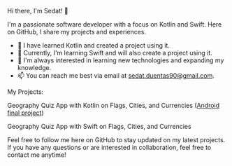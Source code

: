 Hi there, I'm Sedat! 👋

I'm a passionate software developer with a focus on Kotlin and Swift. Here on GitHub, I share my projects and experiences.

- 💼 I have learned Kotlin and created a project using it.
- 💼 Currently, I'm learning Swift and will also create a project using it.
- 🌱 I'm always interested in learning new technologies and expanding my knowledge.
- 📫 You can reach me best via email at sedat.duentas90@gmail.com.

My Projects:

Geography Quiz App with Kotlin on Flags, Cities, and Currencies 
([Android final project](https://github.com/Sedat-Duentas/android-abschluss-Sedat-Duentas))

Geography Quiz App with Swift on Flags, Cities, and Currencies 

Feel free to follow me here on GitHub to stay updated on my latest projects. If you have any questions or are interested in collaboration, feel free to contact me anytime!

